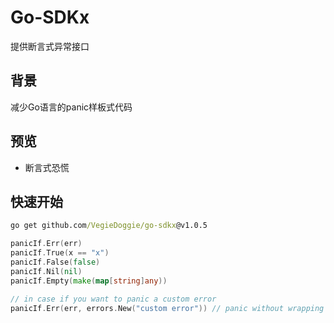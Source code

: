# Go-SDKx

提供断言式异常接口

## 背景

减少Go语言的panic样板式代码

## 预览

- 断言式恐慌

## 快速开始

```cmd
go get github.com/VegieDoggie/go-sdkx@v1.0.5
```

```go
panicIf.Err(err)
panicIf.True(x == "x")
panicIf.False(false)
panicIf.Nil(nil)
panicIf.Empty(make(map[string]any))

// in case if you want to panic a custom error
panicIf.Err(err, errors.New("custom error")) // panic without wrapping the error
```
